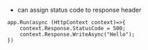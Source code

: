 - can assign status code to response header

```
app.Run(async (HttpContext context)=>{
    context.Response.StatusCode = 500;
    context.Response.WriteAsync("Hello");
})
```

